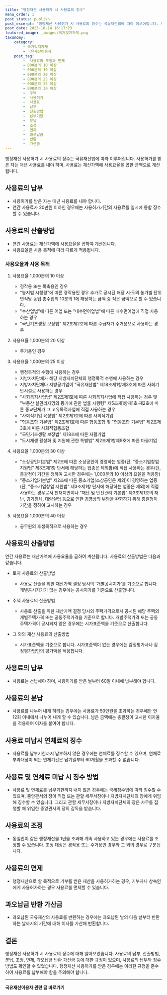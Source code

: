 ```yaml
---
title: "행정재산 사용허가 시 사용료의 징수"
menu_order: 1
post_status: publish
post_excerpt: '행정재산 사용허가 시 사용료의 징수는 국유재산법에 따라 이루어집니다. 사용허가를 받은 자는 매년 사용료를 내야 하며, 사용료는 재산가액에 사용요율을 곱한 금액으로 계산됩니다.'
post_date: 2023-10-14 16:17:23
featured_image: _images/국가및지자체.png
taxonomy:
    category:
        - 국가및지자체
        - 국유재산이용자
    post_tag:
        -  사용료의 조정과 면제
        - 000분의 10 이상
        - 000분의 10 이상
        - 000분의 20 이상
        - 000분의 25 이상
        - 000분의 25 이상
        - 000분의 30 이상
        -  주택
        -  사용허가
        -  사용료
        -  납부
        -  산출방법
        -  납부기한
        -  분납
        -  조정
        -  면제
        -  과오납금
        -  반환
        -  가산금
---
```



행정재산 사용허가 시 사용료의 징수는 국유재산법에 따라 이루어집니다. 사용허가를 받은 자는 매년 사용료를 내야 하며, 사용료는 재산가액에 사용요율을 곱한 금액으로 계산됩니다.

## 사용료의 납부

- 사용허가를 받은 자는 매년 사용료를 내야 합니다.
- 연간 사용료가 20만원 이하인 경우에는 사용허가기간의 사용료를 일시에 통합 징수할 수 있습니다.

## 사용료의 산출방법

- 연간 사용료는 재산가액에 사용요율을 곱하여 계산됩니다.
- 사용요율은 사용 목적에 따라 다르게 적용됩니다.

### 사용요율과 사용 목적

1. 사용요율 1,000분의 10 이상
   - 경작용 또는 목축용인 경우
   - "농지법 시행령"에 따른 경작용인 경우 추가로 공시된 해당 시·도의 농가별 단위면적당 농업 총수입의 10분의 1에 해당하는 금액 중 적은 금액으로 할 수 있습니다.
   - "수산업법"에 따른 어업 또는 "내수면어업법"에 따른 내수면어업에 직접 사용하는 경우
   - "국민기초생활 보장법" 제2조제2호에 따른 수급자가 주거용으로 사용하는 경우

2. 사용요율 1,000분의 20 이상
   - 주거용인 경우

3. 사용요율 1,000분의 25 이상
   - 행정목적의 수행에 사용하는 경우
   - 지방자치단체가 해당 지방자치단체의 행정목적 수행에 사용하는 경우
   - 지방자치단체나 지방공기업이 "국유재산법" 제18조제1항제3호에 따른 사회기반시설로 사용하는 경우
   - "사회복지사업법" 제2조제1호에 따른 사회복지사업에 직접 사용하는 경우 및 "부동산 실권리자명의 등기에 관한 법률 시행령" 제5조제1항제1호·제2호에 따른 종교단체가 그 고유목적사업에 직접 사용하는 경우
   - "사회적기업 육성법" 제2조제1호에 따른 사회적기업
   - "협동조합 기본법" 제2조제1호에 따른 협동조합 및 "협동조합 기본법" 제2조제3호에 따른 사회적협동조합
   - "국민기초생활 보장법" 제18조에 따른 자활기업
   - "도시재생 활성화 및 지원에 관한 특별법" 제2조제1항제9호에 따른 마을기업

4. 사용요율 1,000분의 30 이상
   - "소상공인기본법" 제2조에 따른 소상공인이 경영하는 업종(단, "중소기업창업 지원법" 제3조제1항 단서에 해당하는 업종은 제외함)에 직접 사용하는 경우(단, 총괄청이 기간을 정하여 고시한 경우에는 1,000분의 10 이상의 요율을 적용함)
   - "중소기업기본법" 제2조에 따른 중소기업(소상공인은 제외)이 경영하는 업종(단, "중소기업창업 지원법" 제3조제1항 단서에 해당하는 업종은 제외)에 직접 사용하는 경우로서 천재지변이나 "재난 및 안전관리 기본법" 제3조제1호의 재난, 경기침체, 대량실업 등으로 인한 경영상의 부담을 완화하기 위해 총괄청이 기간을 정하여 고시하는 경우

5. 사용요율 1,000분의 40 이상
   - 공무원의 후생목적으로 사용하는 경우

## 사용료의 산출방법

연간 사용료는 재산가액에 사용요율을 곱하여 계산됩니다. 사용료의 산출방법은 다음과 같습니다.

- 토지 사용료의 산출방법
  - 사용료 산출을 위한 재산가액 결정 당시의 '개별공시지가'를 기준으로 합니다. 개별공시지가가 없는 경우에는 공시지가를 기준으로 산출합니다.

- 주택 사용료의 산출방법
  - 사용료 산출을 위한 재산가액 결정 당시의 주택가격으로서 공시된 해당 주택의 개별주택가격 또는 공동주택가격을 기준으로 합니다. 개별주택가격 또는 공동주택가격이 공시되지 않은 경우에는 시가표준액을 기준으로 산출합니다.

- 그 외의 재산 사용료의 산출방법
  - 시가표준액을 기준으로 합니다. 시가표준액이 없는 경우에는 감정평가사나 감정평가법인의 평가액을 적용합니다.

## 사용료의 납부

- 사용료는 선납해야 하며, 사용허가를 받은 날부터 60일 이내에 납부해야 합니다.

## 사용료의 분납

- 사용료를 나누어 내게 하려는 경우에는 사용료가 50만원을 초과하는 경우에만 연 12회 이내에서 나누어 내게 할 수 있습니다. 남은 금액에는 총괄청이 고시한 이자율을 적용하여 이자를 붙여야 합니다.

## 사용료 미납시 연체료의 징수

- 사용료를 납부기한까지 납부하지 않은 경우에는 연체료를 징수할 수 있으며, 연체료 부과대상이 되는 연체기간은 납기일부터 60개월을 초과할 수 없습니다.

## 사용료 및 연체료 미납 시 징수 방법

- 사용료 및 연체료를 납부기한까지 내지 않은 경우에는 국세징수법에 따라 징수할 수 있으며, 중앙관서의 장이 직접 또는 관할 세무서장이나 지방자치단체의 장에게 위임해 징수할 수 있습니다. 그리고 관할 세무서장이나 지방자치단체의 장은 사무를 집행할 때 위임한 중앙관서의 장의 감독을 받습니다.

## 사용료의 조정

- 동일인이 같은 행정재산을 1년을 초과해 계속 사용하고 있는 경우에는 사용료를 조정할 수 있습니다. 조정 대상은 경작용 또는 주거용인 경우와 그 외의 경우로 구분됩니다.

## 사용료의 면제

- 행정재산으로 할 목적으로 기부를 받은 재산을 사용허가하는 경우, 기부자나 상속인에게 사용허가하는 경우 사용료를 면제할 수 있습니다.

## 과오납금 반환 가산금

- 과오납된 국유재산의 사용료를 반환하는 경우에는 과오납된 날의 다음 날부터 반환하는 날까지의 기간에 대해 이자를 가산해 반환합니다.

## 결론


행정재산 사용허가 시 사용료의 징수에 대해 알아보았습니다. 사용료의 납부, 산출방법, 분납, 조정, 면제, 과오납금 반환 가산금 등에 대한 규정이 있으며, 사용료의 납부와 징수 방법도 확인할 수 있었습니다. 행정재산 사용허가를 받은 경우에는 이러한 규정을 준수하여 사용료를 납부해야 함을 주의해야 합니다.
<!-- wp:separator -->
<hr class="wp-block-separator has-alpha-channel-opacity"/>
<!-- /wp:separator -->

<!-- wp:group {"backgroundColor":"base","layout":{"type":"constrained"}} -->
<div class="wp-block-group has-base-background-color has-background"><!-- wp:paragraph {"align":"center","fontSize":"medium"} -->
<p class="has-text-align-center has-large-font-size"><strong>국유재산이용자 관련 글 바로가기</strong></p>
<!-- /wp:paragraph -->


<!-- wp:latest-posts
{"categories":[{"id":7404,"count":19,"description":"","link":"https://uknowlaw.com/category/%ea%b5%ad%ec%9c%a0%ec%9e%ac%ec%82%b0%ec%9d%b4%ec%9a%a9%ec%9e%90/","name":"국유재산이용자","slug":"국유재산이용자","taxonomy":"category","parent":0,"meta":[],"_links":{"self":[{"href":"https://uknowlaw.com/wp-json/wp/v2/categories/7404"}],"collection":[{"href":"https://uknowlaw.com/wp-json/wp/v2/categories"}],"about":[{"href":"https://uknowlaw.com/wp-json/wp/v2/taxonomies/category"}],"wp:post_type":[{"href":"https://uknowlaw.com/wp-json/wp/v2/posts?categories=7404"}],"curies":[{"name":"wp","href":"https://api.w.org/{rel}","templated":true}]}}]} /--></div>
<!-- /wp:group -->